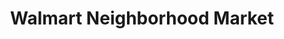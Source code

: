 ---
title: "Walmart Neighborhood Market"
url: /hephzibah/walmart-neighborhood-market/
shop: supermarket
---